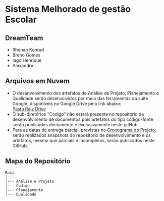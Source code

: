 # Sistema Melhorado de gestão Escolar
## DreamTeam
* Rhenan Konrad
* Breno Gomes
* Iago Henrique
* Alexandre

## Arquivos em Nuvem
* O desenvolvimento dos artefatos de Análise de Projeto, Planejamento e Qualidade serão desenvolvidos por meio das ferramentas da suíte Google, disponíveis no Google Drive pelo link abaixo:  
[Pasta Raiz Drive](https://drive.google.com/open?id=1jVd688fz2bULGdspp03bPt8tamWkHZTh "Google Drive")
* O sub-diretórios "Codigo" não estará presente no repositório de desenvolvimento de documentos pois artefatos do tipo código-fonte serão publicados diretamente e exclusivamente neste gitHub.
* Para as datas de entrega parcial, previstas no [Cronograma do Projeto](https://docs.google.com/spreadsheets/d/1M1X0uv_BX3hQJgTNdfdVW2DfqoropKuQSa9blnnjP6M/edit?usp=sharing "Google Drive"), serão realizados snapshots do repositório de desenvolvimento e os artefatos, mesmo que parciais e incompletos, serão publicados neste GitHub.

## Mapa do Repositório   
    Raiz   
    |  
    |--- Análise e Projeto  
    |--- Codigo   
    |--- Planejamento   
    |--- Qualidade  